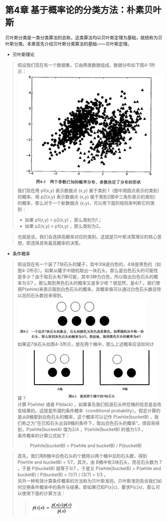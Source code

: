# 第4章 基于概率论的分类方法：朴素贝叶斯
贝叶斯分类是一类分类算法的总称，这类算法均以贝叶斯定理为基础，故统称为贝叶斯分类。本章首先介绍贝叶斯分类算法的基础——贝叶斯定理。  
* 贝叶斯理论
>假设我们现在有一个数据集，它由两类数据组成，数据分布如下图4-1所示：
>![数据分布](https://raw.githubusercontent.com/apachecn/AiLearning/master/img/ml/4.NaiveBayesian/%E6%9C%B4%E7%B4%A0%E8%B4%9D%E5%8F%B6%E6%96%AF%E7%A4%BA%E4%BE%8B%E6%95%B0%E6%8D%AE%E5%88%86%E5%B8%83.png "数据分布")  
>我们现在用 p1(x,y) 表示数据点 (x,y) 属于类别 1（图中用圆点表示的类别）的概率，用 p2(x,y) 表示数据点 (x,y) 属于类别2图中三角形表示的类别）的概率，那么对于一个新数据点 (x,y)，可以用下面的规则来判断它的类别：
>* 如果 p1(x,y) > p2(x,y) ，那么类别为1；
>* 如果 p2(x,y) > p1(x,y) ，那么类别为2。  

>也就是说，我们会选择高概率对应的类别。这就是贝叶斯决策理论的核心思想，即选择具有最高概率的决策。
* 条件概率
>假设现在有一个装了7块石头的罐子，其中3块是白色的，4块是黑色的（如图4-2所示）。如果从罐子中随机取出一块石头，那么是白色石头的可能性是多少？由于取石头有7种可能，其中3种为白色，所以取出白色石头的概率为3/7 。那么取到黑色石头的概率又是多少呢？很显然，是4/7 。我们使用P(white)来表示取到白色石头的概率，其概率值可以通过白色石头数目除以总的石头数目来得到。  
>![石头分布](https://raw.githubusercontent.com/apachecn/AiLearning/master/img/ml/4.NaiveBayesian/NB_2.png "石头分布")  
>如果这7块石头如图4-3所示，放在两个桶中，那么上述概率应该如何计算？ 
>![石头分布2](https://raw.githubusercontent.com/apachecn/AiLearning/master/img/ml/4.NaiveBayesian/NB_3.png "石头分布2")  
>计算 P(white) 或者 P(black) ，如果事先我们知道石头所在桶的信息是会改变结果的。这就是所谓的条件概率（conditional probablity）。假定计算的是从B桶取到白色石头的概率，这个概率可以记作 P(white|bucketB) ，我们称之为“在已知石头出自B桶的条件下，取出白色石头的概率”。很容易得到，P(white|bucketA) 值为2/4 ，P(white|bucketB) 的值为1/3 。  
>条件概率的计算公式如下：
>>P(white|bucketB) = P(white and bucketB) / P(bucketB)  

>首先，我们用B桶中白色石头的个数除以两个桶中总的石头数，得到P(white and bucketB) = 1/7。其次，由 B桶中有3块石头，而总石头数为 7 ，于是 P(bucketB) 就等于3/7 。于是又 P(white|bucketB) = P(white and bucketB) / P(bucketB) = (1/7) / (3/7) = 1/3 。  
>另外一种有效计算条件概率的方法称为贝叶斯准则。贝叶斯准则告诉我们如何交换条件概率中的条件与结果，即如果已知P(x|c)，要求P(c|x)，那么可以使用下面的计算方法：
>>![计算方法](https://raw.githubusercontent.com/apachecn/AiLearning/master/img/ml/4.NaiveBayesian/NB_4.png "计算方法")  
